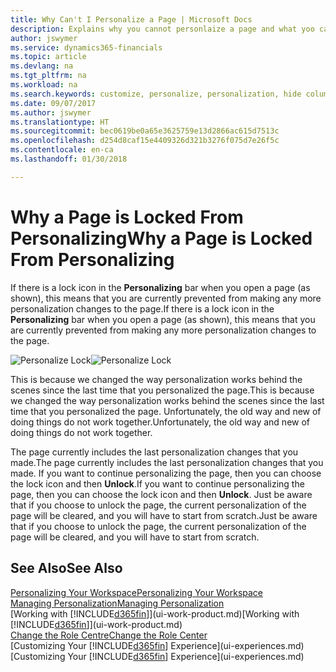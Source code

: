 ```yaml
---
title: Why Can't I Personalize a Page | Microsoft Docs
description: Explains why you cannot personlaize a page and what yoo can do to unlock it so you can personalize it.
author: jswymer
ms.service: dynamics365-financials
ms.topic: article
ms.devlang: na
ms.tgt_pltfrm: na
ms.workload: na
ms.search.keywords: customize, personalize, personalization, hide columns, remove fields, move fields
ms.date: 09/07/2017
ms.author: jswymer
ms.translationtype: HT
ms.sourcegitcommit: bec0619be0a65e3625759e13d2866ac615d7513c
ms.openlocfilehash: d254d8caf15e4409326d321b3276f075d7e26f5c
ms.contentlocale: en-ca
ms.lasthandoff: 01/30/2018

---
```

# <a name="why-a-page-is-locked-from-personalizing"></a><span data-ttu-id="e9a6f-103">Why a Page is Locked From Personalizing</span><span class="sxs-lookup"><span data-stu-id="e9a6f-103">Why a Page is Locked From Personalizing</span></span>
<span data-ttu-id="e9a6f-104">If there is a lock icon in the **Personalizing** bar when you open a page (as shown), this means that you are currently prevented from making any more personalization changes to the page.</span><span class="sxs-lookup"><span data-stu-id="e9a6f-104">If there is a lock icon in the **Personalizing** bar when you open a page (as shown), this means that you are currently prevented from making any more personalization changes to the page.</span></span>

<span data-ttu-id="e9a6f-105">![Personalize Lock](media/personalization-locked.png "Personalize lock")</span><span class="sxs-lookup"><span data-stu-id="e9a6f-105">![Personalize Lock](media/personalization-locked.png "Personalize lock")</span></span>

<span data-ttu-id="e9a6f-106">This is because we changed the way personalization works behind the scenes since the last time that you personalized the page.</span><span class="sxs-lookup"><span data-stu-id="e9a6f-106">This is because we changed the way personalization works behind the scenes since the last time that you personalized the page.</span></span> <span data-ttu-id="e9a6f-107">Unfortunately, the old way and new of doing things do not work together.</span><span class="sxs-lookup"><span data-stu-id="e9a6f-107">Unfortunately, the old way and new of doing things do not work together.</span></span>

<span data-ttu-id="e9a6f-108">The page currently includes the last personalization changes that you made.</span><span class="sxs-lookup"><span data-stu-id="e9a6f-108">The page currently includes the last personalization changes that you made.</span></span> <span data-ttu-id="e9a6f-109">If you want to continue personalizing the page, then you can choose the lock icon and then **Unlock**.</span><span class="sxs-lookup"><span data-stu-id="e9a6f-109">If you want to continue personalizing the page, then you can choose the lock icon and then **Unlock**.</span></span> <span data-ttu-id="e9a6f-110">Just be aware that if you choose to unlock the page, the current personalization of the page will be cleared, and you will have to start from scratch.</span><span class="sxs-lookup"><span data-stu-id="e9a6f-110">Just be aware that if you choose to unlock the page, the current personalization of the page will be cleared, and you will have to start from scratch.</span></span> 


## <a name="see-also"></a><span data-ttu-id="e9a6f-111">See Also</span><span class="sxs-lookup"><span data-stu-id="e9a6f-111">See Also</span></span>
[<span data-ttu-id="e9a6f-112">Personalizing Your Workspace</span><span class="sxs-lookup"><span data-stu-id="e9a6f-112">Personalizing Your Workspace</span></span>](ui-personalization-manage.md)  
[<span data-ttu-id="e9a6f-113">Managing Personalization</span><span class="sxs-lookup"><span data-stu-id="e9a6f-113">Managing Personalization</span></span>](ui-personalization-manage.md)  
<span data-ttu-id="e9a6f-114">[Working with [!INCLUDE[d365fin](includes/d365fin_md.md)]](ui-work-product.md)</span><span class="sxs-lookup"><span data-stu-id="e9a6f-114">[Working with [!INCLUDE[d365fin](includes/d365fin_md.md)]](ui-work-product.md)</span></span>  
[<span data-ttu-id="e9a6f-115">Change the Role Centre</span><span class="sxs-lookup"><span data-stu-id="e9a6f-115">Change the Role Center</span></span>](change-role.md)  
<span data-ttu-id="e9a6f-116">[Customizing Your [!INCLUDE[d365fin](includes/d365fin_md.md)] Experience](ui-experiences.md)</span><span class="sxs-lookup"><span data-stu-id="e9a6f-116">[Customizing Your [!INCLUDE[d365fin](includes/d365fin_md.md)] Experience](ui-experiences.md)</span></span>  

